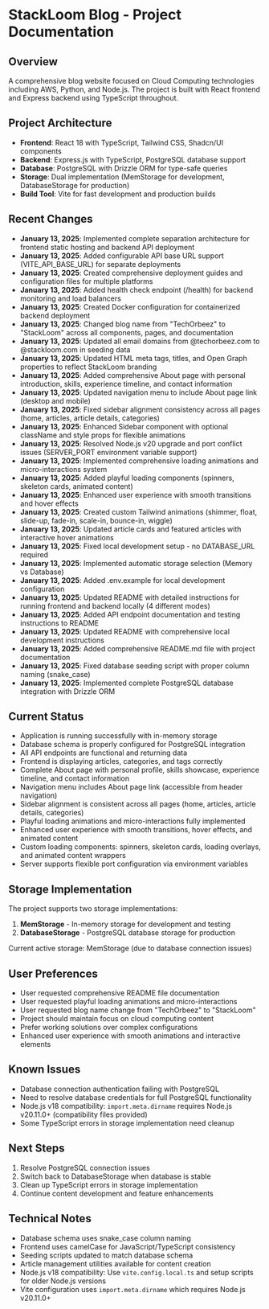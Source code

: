 # StackLoom Blog - Project Documentation

## Overview
A comprehensive blog website focused on Cloud Computing technologies including AWS, Python, and Node.js. The project is built with React frontend and Express backend using TypeScript throughout.

## Project Architecture
- **Frontend**: React 18 with TypeScript, Tailwind CSS, Shadcn/UI components
- **Backend**: Express.js with TypeScript, PostgreSQL database support
- **Database**: PostgreSQL with Drizzle ORM for type-safe queries
- **Storage**: Dual implementation (MemStorage for development, DatabaseStorage for production)
- **Build Tool**: Vite for fast development and production builds

## Recent Changes
- **January 13, 2025**: Implemented complete separation architecture for frontend static hosting and backend API deployment
- **January 13, 2025**: Added configurable API base URL support (VITE_API_BASE_URL) for separate deployments
- **January 13, 2025**: Created comprehensive deployment guides and configuration files for multiple platforms
- **January 13, 2025**: Added health check endpoint (/health) for backend monitoring and load balancers
- **January 13, 2025**: Created Docker configuration for containerized backend deployment
- **January 13, 2025**: Changed blog name from "TechOrbeez" to "StackLoom" across all components, pages, and documentation
- **January 13, 2025**: Updated all email domains from @techorbeez.com to @stackloom.com in seeding data
- **January 13, 2025**: Updated HTML meta tags, titles, and Open Graph properties to reflect StackLoom branding
- **January 13, 2025**: Added comprehensive About page with personal introduction, skills, experience timeline, and contact information
- **January 13, 2025**: Updated navigation menu to include About page link (desktop and mobile)
- **January 13, 2025**: Fixed sidebar alignment consistency across all pages (home, articles, article details, categories)
- **January 13, 2025**: Enhanced Sidebar component with optional className and style props for flexible animations
- **January 13, 2025**: Resolved Node.js v20 upgrade and port conflict issues (SERVER_PORT environment variable support)
- **January 13, 2025**: Implemented comprehensive loading animations and micro-interactions system
- **January 13, 2025**: Added playful loading components (spinners, skeleton cards, animated content)
- **January 13, 2025**: Enhanced user experience with smooth transitions and hover effects
- **January 13, 2025**: Created custom Tailwind animations (shimmer, float, slide-up, fade-in, scale-in, bounce-in, wiggle)
- **January 13, 2025**: Updated article cards and featured articles with interactive hover animations
- **January 13, 2025**: Fixed local development setup - no DATABASE_URL required
- **January 13, 2025**: Implemented automatic storage selection (Memory vs Database)
- **January 13, 2025**: Added .env.example for local development configuration
- **January 13, 2025**: Updated README with detailed instructions for running frontend and backend locally (4 different modes)
- **January 13, 2025**: Added API endpoint documentation and testing instructions to README
- **January 13, 2025**: Updated README with comprehensive local development instructions
- **January 13, 2025**: Added comprehensive README.md file with project documentation
- **January 13, 2025**: Fixed database seeding script with proper column naming (snake_case)
- **January 13, 2025**: Implemented complete PostgreSQL database integration with Drizzle ORM

## Current Status
- Application is running successfully with in-memory storage
- Database schema is properly configured for PostgreSQL integration
- All API endpoints are functional and returning data
- Frontend is displaying articles, categories, and tags correctly
- Complete About page with personal profile, skills showcase, experience timeline, and contact information
- Navigation menu includes About page link (accessible from header navigation)
- Sidebar alignment is consistent across all pages (home, articles, article details, categories)
- Playful loading animations and micro-interactions fully implemented
- Enhanced user experience with smooth transitions, hover effects, and animated content
- Custom loading components: spinners, skeleton cards, loading overlays, and animated content wrappers
- Server supports flexible port configuration via environment variables

## Storage Implementation
The project supports two storage implementations:
1. **MemStorage** - In-memory storage for development and testing
2. **DatabaseStorage** - PostgreSQL database storage for production

Current active storage: MemStorage (due to database connection issues)

## User Preferences
- User requested comprehensive README file documentation
- User requested playful loading animations and micro-interactions
- User requested blog name change from "TechOrbeez" to "StackLoom"
- Project should maintain focus on cloud computing content
- Prefer working solutions over complex configurations
- Enhanced user experience with smooth animations and interactive elements

## Known Issues
- Database connection authentication failing with PostgreSQL
- Need to resolve database credentials for full PostgreSQL functionality  
- Node.js v18 compatibility: `import.meta.dirname` requires Node.js v20.11.0+ (compatibility files provided)
- Some TypeScript errors in storage implementation need cleanup

## Next Steps
1. Resolve PostgreSQL connection issues
2. Switch back to DatabaseStorage when database is stable
3. Clean up TypeScript errors in storage implementation
4. Continue content development and feature enhancements

## Technical Notes
- Database schema uses snake_case column naming
- Frontend uses camelCase for JavaScript/TypeScript consistency
- Seeding scripts updated to match database schema
- Article management utilities available for content creation
- Node.js v18 compatibility: Use `vite.config.local.ts` and setup scripts for older Node.js versions
- Vite configuration uses `import.meta.dirname` which requires Node.js v20.11.0+